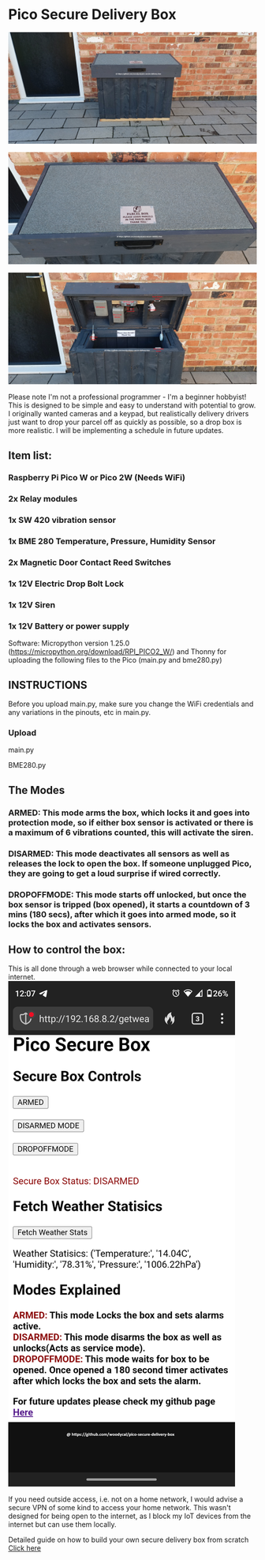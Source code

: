 # Pico Secure Delivery Box
![How to build your own secure delivery box using a Raspberry Pi Pico](Building-box/main1.jpg)

![Box image 2](Building-box/main2.jpg)

![Box image 3](Building-box/layout.jpg)

Please note I'm not a professional programmer -  I'm a beginner hobbyist! This is designed to be simple and easy to understand with potential to grow. I originally wanted cameras and a keypad, but realistically delivery drivers just want to drop your parcel off as quickly as possible, so a drop box is more realistic. I will be implementing a schedule in future updates.

## Item list:

### Raspberry Pi Pico W or Pico 2W (Needs WiFi)

### 2x Relay modules

### 1x SW 420 vibration sensor

### 1x BME 280 Temperature, Pressure, Humidity Sensor

### 2x Magnetic Door Contact Reed Switches

### 1x 12V Electric Drop Bolt Lock

### 1x 12V Siren

### 1x 12V Battery or power supply

Software: Micropython version 1.25.0 (https://micropython.org/download/RPI_PICO2_W/) and Thonny for uploading the following files to the Pico (main.py and bme280.py)

## INSTRUCTIONS

Before you upload main.py, make sure you change the WiFi credentials and any variations in the pinouts, etc in main.py.

### Upload
main.py

BME280.py

## The Modes

### ARMED: This mode arms the box, which locks it and goes into protection mode, so if either box sensor is activated or there is a maximum of 6 vibrations counted, this will activate the siren.

### DISARMED: This mode deactivates all sensors as well as releases the lock to open the box. If someone unplugged Pico, they are going to get a loud surprise if wired correctly.

### DROPOFFMODE: This mode starts off unlocked, but once the box sensor is tripped (box opened), it starts a countdown of 3 mins (180 secs), after which it goes into armed mode, so it locks the box and activates sensors.

## How to control the box:

This is all done through a web browser while connected to your local internet.
![Example](Building-box/phoneshot.png)

If you need outside access, i.e. not on a home network, I would advise a secure VPN of some kind to access your home network. This wasn't designed for being open to the internet, as I block my IoT devices from the internet but can use them locally.

Detailed guide on how to build your own secure delivery box from scratch [Click here](Building-box/README.md)
